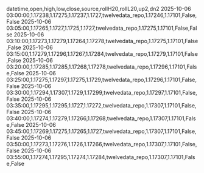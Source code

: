 datetime,open,high,low,close,source,rollH20,rollL20,up2,dn2
2025-10-06 03:00:00,1.17238,1.17275,1.17237,1.1727,twelvedata_repo,1.17246,1.17101,False,False
2025-10-06 03:05:00,1.17265,1.1727,1.1725,1.1727,twelvedata_repo,1.17275,1.17101,False,False
2025-10-06 03:10:00,1.17273,1.17279,1.17264,1.17278,twelvedata_repo,1.17275,1.17101,False,False
2025-10-06 03:15:00,1.17279,1.17296,1.17267,1.17284,twelvedata_repo,1.17279,1.17101,False,False
2025-10-06 03:20:00,1.17285,1.17285,1.17268,1.17278,twelvedata_repo,1.17296,1.17101,False,False
2025-10-06 03:25:00,1.17275,1.17297,1.17275,1.1729,twelvedata_repo,1.17296,1.17101,False,False
2025-10-06 03:30:00,1.17294,1.17307,1.1729,1.17299,twelvedata_repo,1.17297,1.17101,False,False
2025-10-06 03:35:00,1.17295,1.17295,1.1727,1.17272,twelvedata_repo,1.17307,1.17101,False,False
2025-10-06 03:40:00,1.17274,1.17279,1.17266,1.17268,twelvedata_repo,1.17307,1.17101,False,False
2025-10-06 03:45:00,1.17269,1.17275,1.17265,1.1727,twelvedata_repo,1.17307,1.17101,False,False
2025-10-06 03:50:00,1.17273,1.17276,1.1726,1.17266,twelvedata_repo,1.17307,1.17101,False,False
2025-10-06 03:55:00,1.17274,1.17295,1.17274,1.17284,twelvedata_repo,1.17307,1.17101,False,False
